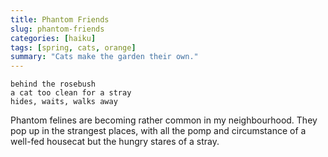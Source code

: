 ```yaml
---
title: Phantom Friends
slug: phantom-friends
categories: [haiku]
tags: [spring, cats, orange]
summary: "Cats make the garden their own."
---
```


```
behind the rosebush
a cat too clean for a stray
hides, waits, walks away
```

Phantom felines are becoming rather common in my neighbourhood.
They pop up in the strangest places, with all the pomp and circumstance of a well-fed housecat but the hungry stares of a stray.
